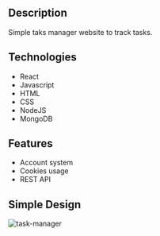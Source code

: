 ## Description
Simple taks manager website to track tasks.

## Technologies
- React
- Javascript
- HTML
- CSS
- NodeJS
- MongoDB

## Features
- Account system
- Cookies usage
- REST API




## Simple Design



![task-manager](https://github.com/user-attachments/assets/36fa52cc-2fd4-45ed-ae72-ff1df0ffc2c8)
